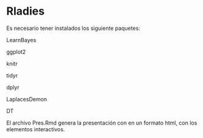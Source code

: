 # Rladies

Es necesario tener instalados los siguiente paquetes:

LearnBayes

ggplot2

knitr

tidyr

dplyr

LaplacesDemon

DT

El archivo Pres.Rmd genera la presentación con en un formato html, con los elementos interactivos.
